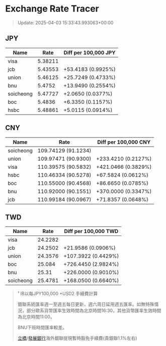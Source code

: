 # Exchange Rate Tracer

> Update: 2025-04-03 15:33:43.993063+00:00

## JPY

| Name      |    Rate | Diff per 100,000 JPY   |
|-----------|---------|------------------------|
| visa      | 5.38211 |                        |
| jcb       | 5.43553 | +53.4183 (0.9925%)     |
| union     | 5.46125 | +25.7249 (0.4733%)     |
| bnu       | 5.4752  | +13.9490 (0.2554%)     |
| soicheong | 5.47727 | +2.0650 (0.0377%)      |
| boc       | 5.4836  | +6.3350 (0.1157%)      |
| hsbc      | 5.48861 | +5.0115 (0.0914%)      |

## CNY

| Name      | Rate                | Diff per 100,000 CNY   |
|-----------|---------------------|------------------------|
| soicheong | 109.74129	(91.1234) |                        |
| union     | 109.97471	(90.9300) | +233.4210 (0.2127%)    |
| visa      | 110.39575	(90.5832) | +421.0466 (0.3829%)    |
| hsbc      | 110.46334	(90.5278) | +67.5824 (0.0612%)     |
| boc       | 110.55000	(90.4568) | +86.6650 (0.0785%)     |
| bnu       | 110.92000	(90.1551) | +370.0000 (0.3347%)    |
| jcb       | 110.99184	(90.0967) | +71.8357 (0.0648%)     |

## TWD

| Name      |    Rate | Diff per 100,000 TWD   |
|-----------|---------|------------------------|
| visa      | 24.2282 |                        |
| jcb       | 24.2502 | +21.9586 (0.0906%)     |
| union     | 24.3576 | +107.3922 (0.4429%)    |
| boc       | 25.084  | +726.4450 (2.9824%)    |
| bnu       | 25.31   | +226.0000 (0.9010%)    |
| soicheong | 25.4781 | +168.0500 (0.6640%)    |


> ¹ IB以每JPY100,000 +USD2 手續費計算
>
> 銀聯系統匯率週一至週五每日更新，週六周日延用週五匯率。如無特殊情況，部分歐系貨幣匯率生效時間為北京時間16:30，其他貨幣匯率生效時間為北京時間11:00。
>
> BNU下班時間匯率較差。
>
> [立橋](https://www.wlbank.com.mo/uploads/ueditor/file/20181211/1544536513900230.pdf)/[發展銀行](https://www.mdb.com.mo/Service_Charges_20230728.pdf)海外銀聯提現暫時豁免手續費(貴銀聯1.1%左右)

